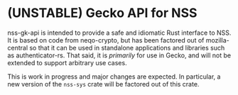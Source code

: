# (UNSTABLE) Gecko API for NSS

nss-gk-api is intended to provide a safe and idiomatic Rust interface to NSS.  It is based on code from neqo-crypto, but has been factored out of mozilla-central so that it can be used in standalone applications and libraries such as authenticator-rs. That said, it is *primarily* for use in Gecko, and will not be extended to support arbitrary use cases.

This is work in progress and major changes are expected. In particular, a new version of the `nss-sys` crate will be factored out of this crate.

